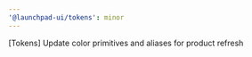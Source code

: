 ```yaml
---
'@launchpad-ui/tokens': minor
---
```


[Tokens] Update color primitives and aliases for product refresh
